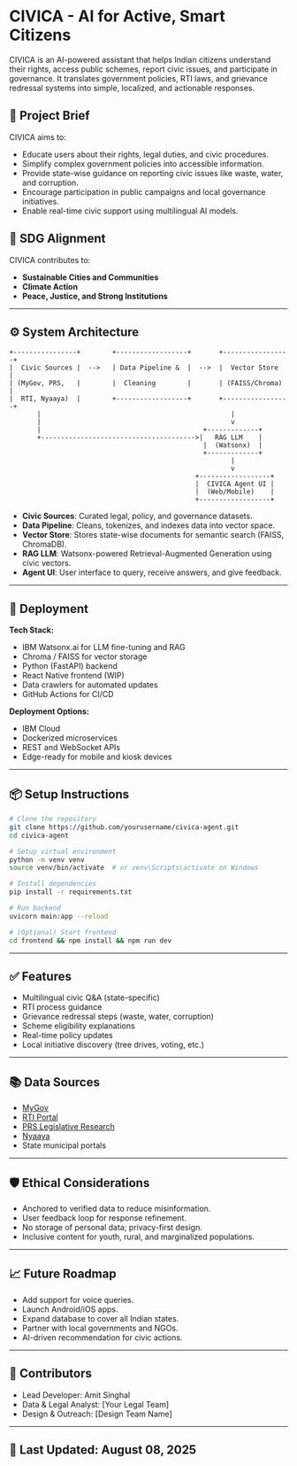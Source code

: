 # CIVICA - AI for Active, Smart Citizens

CIVICA is an AI-powered assistant that helps Indian citizens understand their rights, access public schemes, report civic issues, and participate in governance. It translates government policies, RTI laws, and grievance redressal systems into simple, localized, and actionable responses.

## 🧠 Project Brief

CIVICA aims to:
- Educate users about their rights, legal duties, and civic procedures.
- Simplify complex government policies into accessible information.
- Provide state-wise guidance on reporting civic issues like waste, water, and corruption.
- Encourage participation in public campaigns and local governance initiatives.
- Enable real-time civic support using multilingual AI models.

## 🎯 SDG Alignment
CIVICA contributes to:
- **Sustainable Cities and Communities**
- **Climate Action**
- **Peace, Justice, and Strong Institutions**

---

## ⚙️ System Architecture

```
+----------------+        +------------------+       +-----------------+
|  Civic Sources |  -->   | Data Pipeline &  |  -->  |  Vector Store   |
| (MyGov, PRS,   |        |  Cleaning        |       | (FAISS/Chroma)  |
|  RTI, Nyaaya)  |        +------------------+       +-----------------+
       |                                                |
       |                                                v
       |                                         +-------------+
       +--------------------------------------->|   RAG LLM    |
                                                 |  (Watsonx)  |
                                                 +-------------+
                                                        |
                                                        v
                                               +------------------+
                                               |  CIVICA Agent UI |
                                               |  (Web/Mobile)    |
                                               +------------------+
```

- **Civic Sources**: Curated legal, policy, and governance datasets.
- **Data Pipeline**: Cleans, tokenizes, and indexes data into vector space.
- **Vector Store**: Stores state-wise documents for semantic search (FAISS, ChromaDB).
- **RAG LLM**: Watsonx-powered Retrieval-Augmented Generation using civic vectors.
- **Agent UI**: User interface to query, receive answers, and give feedback.

---

## 🚀 Deployment

**Tech Stack:**
- IBM Watsonx.ai for LLM fine-tuning and RAG
- Chroma / FAISS for vector storage
- Python (FastAPI) backend
- React Native frontend (WIP)
- Data crawlers for automated updates
- GitHub Actions for CI/CD

**Deployment Options:**
- IBM Cloud
- Dockerized microservices
- REST and WebSocket APIs
- Edge-ready for mobile and kiosk devices

---

## 📦 Setup Instructions

```bash
# Clone the repository
git clone https://github.com/yourusername/civica-agent.git
cd civica-agent

# Setup virtual environment
python -m venv venv
source venv/bin/activate  # or venv\Scripts\activate on Windows

# Install dependencies
pip install -r requirements.txt

# Run backend
uvicorn main:app --reload

# (Optional) Start frontend
cd frontend && npm install && npm run dev
```

---

## ✅ Features

- Multilingual civic Q&A (state-specific)
- RTI process guidance
- Grievance redressal steps (waste, water, corruption)
- Scheme eligibility explanations
- Real-time policy updates
- Local initiative discovery (tree drives, voting, etc.)

---

## 📚 Data Sources

- [MyGov](https://www.mygov.in/)
- [RTI Portal](https://rtionline.gov.in/)
- [PRS Legislative Research](https://prsindia.org/)
- [Nyaaya](https://nyaaya.org/)
- State municipal portals

---

## 🛡️ Ethical Considerations

- Anchored to verified data to reduce misinformation.
- User feedback loop for response refinement.
- No storage of personal data; privacy-first design.
- Inclusive content for youth, rural, and marginalized populations.

---

## 📈 Future Roadmap

- Add support for voice queries.
- Launch Android/iOS apps.
- Expand database to cover all Indian states.
- Partner with local governments and NGOs.
- AI-driven recommendation for civic actions.

---

## 👥 Contributors

- Lead Developer: Amit Singhal  
- Data & Legal Analyst: [Your Legal Team]  
- Design & Outreach: [Design Team Name]

---

## 📅 Last Updated: August 08, 2025
